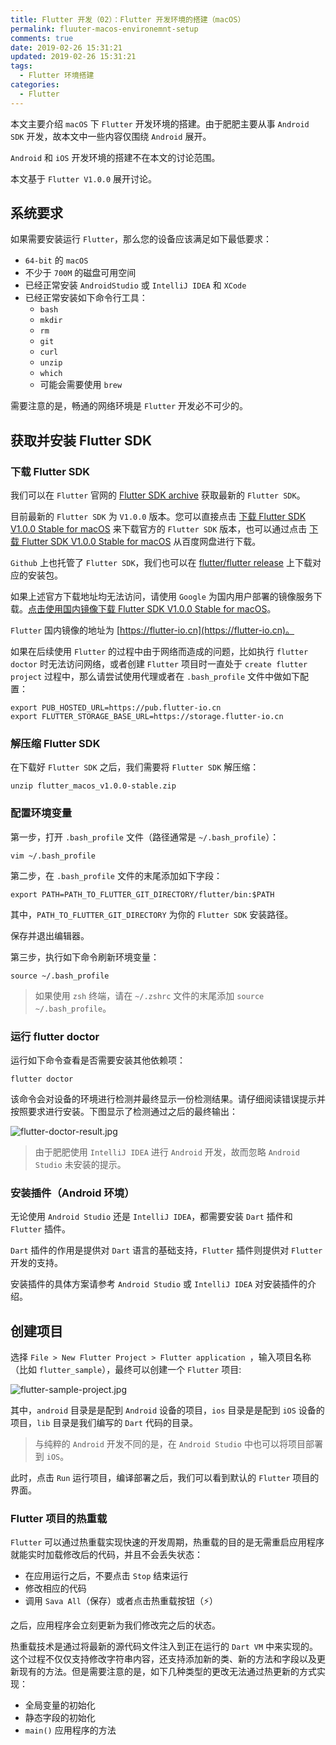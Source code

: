```yaml
---
title: Flutter 开发（02）：Flutter 开发环境的搭建（macOS）
permalink: fluuter-macos-environemnt-setup
comments: true
date: 2019-02-26 15:31:21
updated: 2019-02-26 15:31:21
tags:
  - Flutter 环境搭建
categories:
  - Flutter
---
```


本文主要介绍 `macOS` 下 `Flutter` 开发环境的搭建。由于肥肥主要从事 `Android SDK` 开发，故本文中一些内容仅围绕 `Android` 展开。

`Android` 和 `iOS` 开发环境的搭建不在本文的讨论范围。

本文基于 `Flutter V1.0.0` 展开讨论。

<!--more-->
## 系统要求

如果需要安装运行 `Flutter`，那么您的设备应该满足如下最低要求：

* `64-bit` 的 `macOS`
* 不少于 `700M` 的磁盘可用空间
* 已经正常安装 `AndroidStudio` 或 `IntelliJ IDEA` 和 `XCode`
* 已经正常安装如下命令行工具：
  * `bash`
  * `mkdir`
  * `rm`
  * `git`
  * `curl`
  * `unzip`
  * `which`
  * 可能会需要使用 `brew`

需要注意的是，畅通的网络环境是 `Flutter` 开发必不可少的。

## 获取并安装 Flutter SDK

### 下载 Flutter SDK

我们可以在 `Flutter` 官网的 [Flutter SDK archive](https://flutter.dev/docs/development/tools/sdk/archive?tab=macos#macos) 获取最新的 `Flutter SDK`。

目前最新的 `Flutter SDK` 为 `V1.0.0` 版本。您可以直接点击 [下载 Flutter SDK V1.0.0 Stable for macOS](https://storage.googleapis.com/flutter_infra/releases/stable/macos/flutter_macos_v1.0.0-stable.zip) 来下载官方的 `Flutter SDK` 版本，也可以通过点击 [下载 Flutter SDK V1.0.0 Stable for macOS](https://pan.baidu.com/s/1f7es65Kyg2RMb2aVEHErFw) 从百度网盘进行下载。

`Github` 上也托管了 `Flutter SDK`，我们也可以在 [flutter/flutter release](https://github.com/flutter/flutter/releases) 上下载对应的安装包。

如果上述官方下载地址均无法访问，请使用 `Google` 为国内用户部署的镜像服务下载。[点击使用国内镜像下载 Flutter SDK V1.0.0 Stable for macOS](https://https://flutter-io.cn/flutter_infra/releases/stable/macos/flutter_macos_v1.0.0-stable.zip)。

`Flutter` 国内镜像的地址为 [https://flutter-io.cn](https://flutter-io.cn)。

如果在后续使用 `Flutter` 的过程中由于网络而造成的问题，比如执行 `flutter doctor` 时无法访问网络，或者创建 `Flutter` 项目时一直处于 `create flutter project` 过程中，那么请尝试使用代理或者在 `.bash_profile` 文件中做如下配置：

```shell
export PUB_HOSTED_URL=https://pub.flutter-io.cn
export FLUTTER_STORAGE_BASE_URL=https://storage.flutter-io.cn
```

### 解压缩 Flutter SDK

在下载好 `Flutter SDK` 之后，我们需要将 `Flutter SDK` 解压缩：

```shell
unzip flutter_macos_v1.0.0-stable.zip
```

### 配置环境变量

第一步，打开 `.bash_profile` 文件（路径通常是 `~/.bash_profile`）：

```shell
vim ~/.bash_profile
```

第二步，在 `.bash_profile` 文件的末尾添加如下字段：

```shell
export PATH=PATH_TO_FLUTTER_GIT_DIRECTORY/flutter/bin:$PATH
````

其中，`PATH_TO_FLUTTER_GIT_DIRECTORY` 为你的 `Flutter SDK` 安装路径。

保存并退出编辑器。

第三步，执行如下命令刷新环境变量：

```shell
source ~/.bash_profile
```

> 如果使用 `zsh` 终端，请在 `~/.zshrc` 文件的末尾添加 `source ~/.bash_profile`。

### 运行 flutter doctor

运行如下命令查看是否需要安装其他依赖项：

```shell
flutter doctor
```

该命令会对设备的环境进行检测并最终显示一份检测结果。请仔细阅读错误提示并按照要求进行安装。下图显示了检测通过之后的最终输出：

![flutter-doctor-result.jpg](/images/flutter-doctor-result.jpg)

> 由于肥肥使用 `IntelliJ IDEA` 进行 `Android` 开发，故而忽略 `Android Studio` 未安装的提示。

### 安装插件（Android 环境）

无论使用 `Android Studio` 还是 `IntelliJ IDEA`，都需要安装 `Dart` 插件和 `Flutter` 插件。

`Dart` 插件的作用是提供对 `Dart` 语言的基础支持，`Flutter` 插件则提供对 `Flutter` 开发的支持。

安装插件的具体方案请参考 `Android Studio` 或 `IntelliJ IDEA` 对安装插件的介绍。

## 创建项目

选择 `File > New Flutter Project > Flutter application `，输入项目名称（比如 `flutter_sample`），最终可以创建一个 `Flutter` 项目:

![flutter-sample-project.jpg](/images/flutter-sample-project.jpg)

其中，`android` 目录是是配到 `Android` 设备的项目，`ios` 目录是是配到 `iOS` 设备的项目，`lib` 目录是我们编写的 `Dart` 代码的目录。

> 与纯粹的 `Android` 开发不同的是，在 `Android Studio` 中也可以将项目部署到 `iOS`。

此时，点击 `Run` 运行项目，编译部署之后，我们可以看到默认的 `Flutter` 项目的界面。

### Flutter 项目的热重载

`Flutter` 可以通过热重载实现快速的开发周期，热重载的目的是无需重启应用程序就能实时加载修改后的代码，并且不会丢失状态：

* 在应用运行之后，不要点击 `Stop` 结束运行
* 修改相应的代码
* 调用 `Sava All`（保存）或者点击热重载按钮（⚡️）

之后，应用程序会立刻更新为我们修改完之后的状态。

热重载技术是通过将最新的源代码文件注入到正在运行的 `Dart VM` 中来实现的。这个过程不仅仅支持修改字符串内容，还支持添加新的类、新的方法和字段以及更新现有的方法。但是需要注意的是，如下几种类型的更改无法通过热更新的方式实现：

* 全局变量的初始化
* 静态字段的初始化
* `main()` 应用程序的方法

